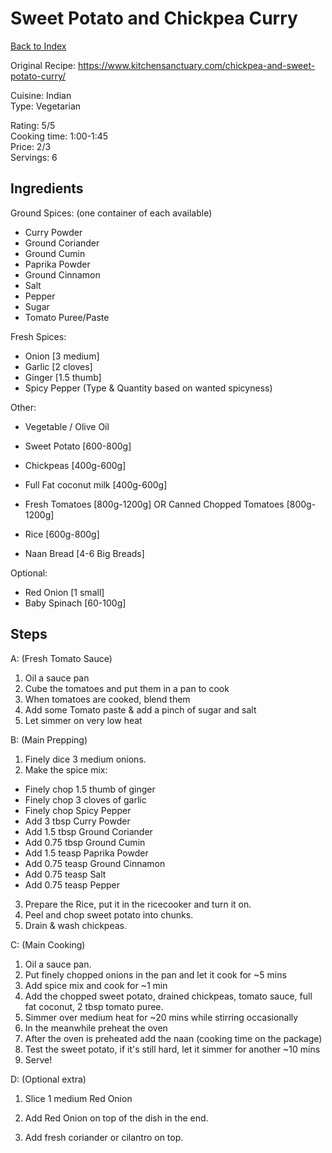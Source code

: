 # Sweet Potato and Chickpea Curry
[Back to Index](/index.md)

Original Recipe: https://www.kitchensanctuary.com/chickpea-and-sweet-potato-curry/

Cuisine: Indian  
Type: Vegetarian  

Rating: 5/5  
Cooking time: 1:00-1:45  
Price: 2/3  
Servings: 6  


## Ingredients
Ground Spices: (one container of each available)
- Curry Powder
- Ground Coriander 
- Ground Cumin
- Paprika Powder
- Ground Cinnamon 
- Salt
- Pepper
- Sugar
- Tomato Puree/Paste


Fresh Spices:
- Onion [3 medium]
- Garlic [2 cloves]
- Ginger [1.5 thumb]
- Spicy Pepper (Type & Quantity based on wanted spicyness)

Other:
- Vegetable / Olive Oil
- Sweet Potato [600-800g]
- Chickpeas [400g-600g]
- Full Fat coconut milk [400g-600g]
- Fresh Tomatoes [800g-1200g] OR Canned Chopped Tomatoes [800g-1200g]

- Rice [600g-800g]
- Naan Bread [4-6 Big Breads]

Optional:
- Red Onion [1 small]
- Baby Spinach [60-100g]

## Steps

A: (Fresh Tomato Sauce)
1. Oil a sauce pan
2. Cube the tomatoes and put them in a pan to cook 
3. When tomatoes are cooked, blend them
4. Add some Tomato paste & add a pinch of sugar and salt
5. Let simmer on very low heat

B: (Main Prepping)
1. Finely dice 3 medium onions.
2. Make the spice mix:
 - Finely chop 1.5 thumb of ginger
 - Finely chop 3 cloves of garlic
 - Finely chop Spicy Pepper 
 - Add 3 tbsp Curry Powder
 - Add 1.5 tbsp Ground Coriander 
 - Add 0.75 tbsp Ground Cumin
 - Add 1.5 teasp Paprika Powder
 - Add 0.75 teasp Ground Cinnamon 
 - Add 0.75 teasp Salt
 - Add 0.75 teasp Pepper
3. Prepare the Rice, put it in the ricecooker and turn it on.
4. Peel and chop sweet potato into chunks.
5. Drain & wash chickpeas.

C: (Main Cooking)
1. Oil a sauce pan.
2. Put finely chopped onions in the pan and let it cook for ~5 mins
3. Add spice mix and cook for ~1 min
4. Add the chopped sweet potato, drained chickpeas, tomato sauce, full fat coconut, 2 tbsp tomato puree.
5. Simmer over medium heat for ~20 mins while stirring occasionally
6. In the meanwhile preheat the oven
7. After the oven is preheated add the naan (cooking time on the package)
8. Test the sweet potato, if it's still hard, let it simmer for another ~10 mins
9. Serve!

D: (Optional extra)
1. Slice 1 medium Red Onion 
2. Add Red Onion on top of the dish in the end.

1. Add fresh coriander or cilantro on top.